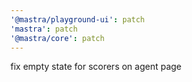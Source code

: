 ```yaml
---
'@mastra/playground-ui': patch
'mastra': patch
'@mastra/core': patch
---
```


fix empty state for scorers on agent page
